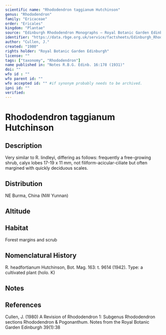 ```yaml
---
scientific name: "Rhododendron taggianum Hutchinson"
genus: "Rhododendron"
family: "Ericaceae"
order: "Ericales"
kingdom: "Plantae"
source: "Edinburgh Rhododendron Monographs – Royal Botanic Garden Edinburgh"
identifier: "https://data.rbge.org.uk/service/factsheets/Edinburgh_Rhododendron_Monographs.xhtml"
author: "Cullen, J."
created: "1980"
rights holder: "Royal Botanic Garden Edinburgh"
license: ""
tags: ["taxonomy", "Rhododendron"]
name published in: "Notes R.B.G. Edinb. 16:178 (1931)"
doi: ""
wfo id : ""
wfo parent id: ""
wfo accepted id: "" #if synonym probably needs to be archived.                      
ipni id: ""
verified:
---
```


                       

# Rhododendron taggianum Hutchinson

## Description
Very similar to R. lindleyi, differing as follows: frequently a free-growing shrub, calyx lobes 17-19 x 11 mm, not filiform-acicular-ciliate but often margined with quickly deciduous scales.

## Distribution
NE Burma, China (NW Yunnan)

## Altitude


## Habitat
Forest margins and scrub

## Nomenclatural History
R. headfortianum Hutchinson, Bot. Mag. 163: t. 9614 (1942). Type: a cultivated plant (holo. K)
                       
## Notes


## References

Cullen, J. (1980) A Revision of Rhododendron 1: Subgenus Rhododendron sections Rhododendron & Pogonanthum. Notes from the Royal Botanic Garden Edinburgh 39(1):38
